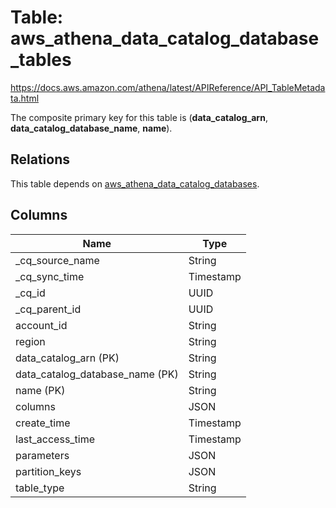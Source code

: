 # Table: aws_athena_data_catalog_database_tables

https://docs.aws.amazon.com/athena/latest/APIReference/API_TableMetadata.html

The composite primary key for this table is (**data_catalog_arn**, **data_catalog_database_name**, **name**).

## Relations
This table depends on [aws_athena_data_catalog_databases](aws_athena_data_catalog_databases.md).

## Columns
| Name          | Type          |
| ------------- | ------------- |
|_cq_source_name|String|
|_cq_sync_time|Timestamp|
|_cq_id|UUID|
|_cq_parent_id|UUID|
|account_id|String|
|region|String|
|data_catalog_arn (PK)|String|
|data_catalog_database_name (PK)|String|
|name (PK)|String|
|columns|JSON|
|create_time|Timestamp|
|last_access_time|Timestamp|
|parameters|JSON|
|partition_keys|JSON|
|table_type|String|